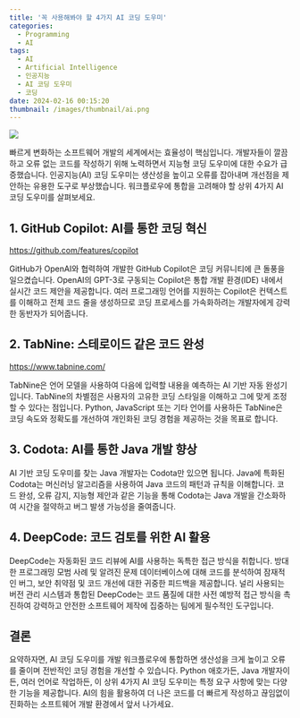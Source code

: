 ```yaml
---
title: '꼭 사용해봐야 할 4가지 AI 코딩 도우미'
categories:
  - Programming
  - AI
tags:
  - AI
  - Artificial Intelligence
  - 인공지능
  - AI 코딩 도우미
  - 코딩
date: 2024-02-16 00:15:20
thumbnail: /images/thumbnail/ai.png
---
```


![](/images/header/ai-16.png)

빠르게 변화하는 소프트웨어 개발의 세계에서는 효율성이 핵심입니다. 개발자들이 깔끔하고 오류 없는 코드를 작성하기 위해 노력하면서 지능형 코딩 도우미에 대한 수요가 급증했습니다. 인공지능(AI) 코딩 도우미는 생산성을 높이고 오류를 잡아내며 개선점을 제안하는 유용한 도구로 부상했습니다. 워크플로우에 통합을 고려해야 할 상위 4가지 AI 코딩 도우미를 살펴보세요.

## 1. GitHub Copilot: AI를 통한 코딩 혁신

https://github.com/features/copilot

GitHub가 OpenAI와 협력하여 개발한 GitHub Copilot은 코딩 커뮤니티에 큰 돌풍을 일으켰습니다. OpenAI의 GPT-3로 구동되는 Copilot은 통합 개발 환경(IDE) 내에서 실시간 코드 제안을 제공합니다. 여러 프로그래밍 언어를 지원하는 Copilot은 컨텍스트를 이해하고 전체 코드 줄을 생성하므로 코딩 프로세스를 가속화하려는 개발자에게 강력한 동반자가 되어줍니다.

## 2. TabNine: 스테로이드 같은 코드 완성

https://www.tabnine.com/

TabNine은 언어 모델을 사용하여 다음에 입력할 내용을 예측하는 AI 기반 자동 완성기입니다. TabNine의 차별점은 사용자의 고유한 코딩 스타일을 이해하고 그에 맞게 조정할 수 있다는 점입니다. Python, JavaScript 또는 기타 언어를 사용하든 TabNine은 코딩 속도와 정확도를 개선하여 개인화된 코딩 경험을 제공하는 것을 목표로 합니다.

## 3. Codota: AI를 통한 Java 개발 향상

AI 기반 코딩 도우미를 찾는 Java 개발자는 Codota만 있으면 됩니다. Java에 특화된 Codota는 머신러닝 알고리즘을 사용하여 Java 코드의 패턴과 규칙을 이해합니다. 코드 완성, 오류 감지, 지능형 제안과 같은 기능을 통해 Codota는 Java 개발을 간소화하여 시간을 절약하고 버그 발생 가능성을 줄여줍니다.

## 4. DeepCode: 코드 검토를 위한 AI 활용

DeepCode는 자동화된 코드 리뷰에 AI를 사용하는 독특한 접근 방식을 취합니다. 방대한 프로그래밍 모범 사례 및 알려진 문제 데이터베이스에 대해 코드를 분석하여 잠재적인 버그, 보안 취약점 및 코드 개선에 대한 귀중한 피드백을 제공합니다. 널리 사용되는 버전 관리 시스템과 통합된 DeepCode는 코드 품질에 대한 사전 예방적 접근 방식을 촉진하여 강력하고 안전한 소프트웨어 제작에 집중하는 팀에게 필수적인 도구입니다.

## 결론

요약하자면, AI 코딩 도우미를 개발 워크플로우에 통합하면 생산성을 크게 높이고 오류를 줄이며 전반적인 코딩 경험을 개선할 수 있습니다. Python 애호가든, Java 개발자이든, 여러 언어로 작업하든, 이 상위 4가지 AI 코딩 도우미는 특정 요구 사항에 맞는 다양한 기능을 제공합니다. AI의 힘을 활용하여 더 나은 코드를 더 빠르게 작성하고 끊임없이 진화하는 소프트웨어 개발 환경에서 앞서 나가세요.
